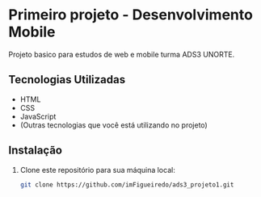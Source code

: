 # Primeiro projeto - Desenvolvimento Mobile

Projeto basico para estudos de web e mobile turma ADS3 UNORTE.

## Tecnologias Utilizadas

- HTML
- CSS
- JavaScript
- (Outras tecnologias que você está utilizando no projeto)

## Instalação

1. Clone este repositório para sua máquina local:

   ```bash
   git clone https://github.com/imFigueiredo/ads3_projeto1.git
